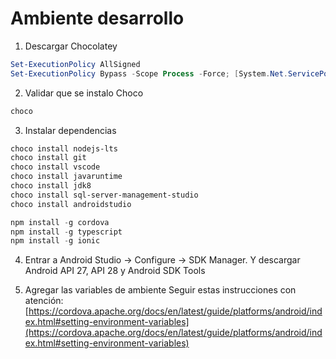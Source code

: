# Ambiente desarrollo
1. Descargar Chocolatey
```powershell
Set-ExecutionPolicy AllSigned
Set-ExecutionPolicy Bypass -Scope Process -Force; [System.Net.ServicePointManager]::SecurityProtocol = [System.Net.ServicePointManager]::SecurityProtocol -bor 3072; iex ((New-Object System.Net.WebClient).DownloadString('https://chocolatey.org/install.ps1'))
```

2. Validar que se instalo Choco
```powershell
choco
```

3. Instalar dependencias
```powershell
choco install nodejs-lts
choco install git
choco install vscode
choco install javaruntime
choco install jdk8
choco install sql-server-management-studio
choco install androidstudio

npm install -g cordova
npm install -g typescript
npm install -g ionic
```
4. Entrar a Android Studio -> Configure -> SDK Manager. Y descargar Android API 27, API 28 y Android SDK Tools

5. Agregar las variables de ambiente
Seguir estas instrucciones con atención: [https://cordova.apache.org/docs/en/latest/guide/platforms/android/index.html#setting-environment-variables](https://cordova.apache.org/docs/en/latest/guide/platforms/android/index.html#setting-environment-variables)